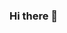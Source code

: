 ### Hi there 👋

<!--
**rafsanulhasan/rafsanulhasan** is a ✨ _special_ ✨ repository because its `README.md` (this file) appears on your GitHub profile.

Here are some ideas to get you started:

- 🔭 I’m currently working on ... (The Sharp Factory Samples)[https://www.github.com/thesharpfactory/samples]
- 🌱 I’m currently learning ... Kubernetes, Microservices and Enterprise Architecture
- 👯 I’m looking to collaborate on ... A project based on ERM and E-Commercethat I'm currently working on
- 🤔 I’m looking for help with ... 
- 💬 Ask me about ... C#, .NET Core, Xamarin, Blazor, ORMs, JavaScript Frameworks: React & React Native, Angular, DevOps, Agile methodologies, Process Frameworks: Scrum
- 📫 How to reach me: ... (email)[rafsanulhasan@outlook.com]
- 😄 Pronouns: ...
- ⚡ Fun fact: ...
-->
